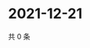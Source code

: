 # 2021-12-21

共 0 条

<!-- BEGIN WEIBO -->
<!-- 最后更新时间 Tue Dec 21 2021 13:05:50 GMT+0800 (China Standard Time) -->

<!-- END WEIBO -->
